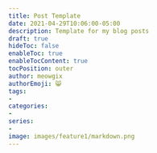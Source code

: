 ```yaml
---
title: Post Template
date: 2021-04-29T10:06:00-05:00
description: Template for my blog posts
draft: true
hideToc: false
enableToc: true
enableTocContent: true
tocPosition: outer
author: meowgix 
authorEmoji: 😸
tags:
- 
categories:
- 
series:
- 
image: images/feature1/markdown.png
---
```





<script src="https://utteranc.es/client.js"
        repo="meowgix/meowgix-hugo"
        issue-term="pathname"
        label="✨💬✨"
        theme="github-dark"
        crossorigin="anonymous"
        async>
</script>
